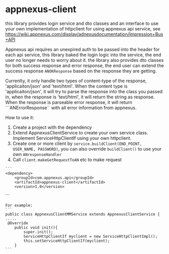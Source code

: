 appnexus-client
===============
this library provides login service and dto classes and an interface to use your own implementation of httpclient for using appnexus api service,
see https://wiki.appnexus.com/display/adnexusdocumentation/Impression+Bus+API

Appnexus api requires an unexpired auth to be passed into the header for each api service, this library baked the login logic into the service, the end user no longer needs to worry about it.
the library also provides dto classes for both success response and error response, the end user can extend the success response ```ANOKResponse```  based on the response they are getting.

Currenlty, it only handle two types of content-type of the response, 'applicaiton/json' and 'text/html'. When the content type is
'applicaiton/json', it will try to parse the response into the class you passed in, when the response is 'text/html', it will return the string as response. When the response is parseable error response, it will return ```ANErrorResponse`` with all error information from appnexus.

How to use it:


1.  Create a project with the dependency
2.  Extend AppnexusClientService to create your own service class. Implement ServiceHttpClientIf using your own httpclient.
3.  Create one or more client by ```service.buildClient(END_POINT, USER_NAME, PASSWORD)```, you can also override ```buildClient()``` to use your own ```ANresponseHandler```
4.   Call ```client.makeGetRequestToAN``` etc to make request



    ```
    <dependency>
        <groupId>com.appnexus.api</groupId>
        <artifactId>appnexus-client</artifactId>
        <version>1.0</version>
   </dependency>
    ```



    For example:
    ```
    public class AppnexusClientMMService extends AppnexusClientService {
    .....
     @Override
        public void init(){
            super.init();
            ServiceHttpClientIf myclient = new ServiceHttpClientImpl();
            this.setServiceHttpClientIf(myclient);
        }
    ```




